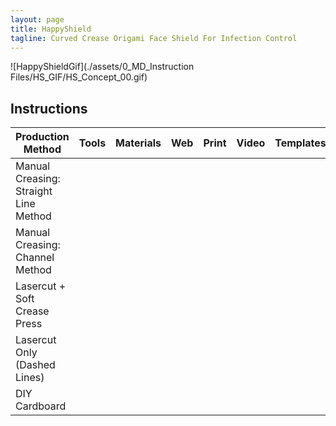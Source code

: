```yaml
---
layout: page
title: HappyShield
tagline: Curved Crease Origami Face Shield For Infection Control
---
```



![HappyShieldGif](./assets/0_MD_Instruction Files/HS_GIF/HS_Concept_00.gif)

## Instructions

| Production Method                     | Tools | Materials | Web                                                                                                                          | Print | Video | Templates |
|---------------------------------------|-------|-----------|------------------------------------------------------------------------------------------------------------------------------|-------|-------|-----------|
| Manual Creasing: Straight Line Method |       |           | [<i class="em em-iphone" aria-role="presentation" aria-label="MOBILE PHONE"></i>](./manual-creasing-straight-line/en/)       |       |       |           |
| Manual Creasing: Channel Method       |       |           | [<i class="em em-iphone" aria-role="presentation" aria-label="MOBILE PHONE"></i>](./manual-creasing-channel/en/) |       |       |           |
| Lasercut + Soft Crease Press          |       |           |                                                                                                                              |       |       |           |
| Lasercut Only (Dashed Lines)          |       |           |                                                                                                                              |       |       |           |
| DIY Cardboard                         |       |           |                                                                                                                              |       |       |           |
